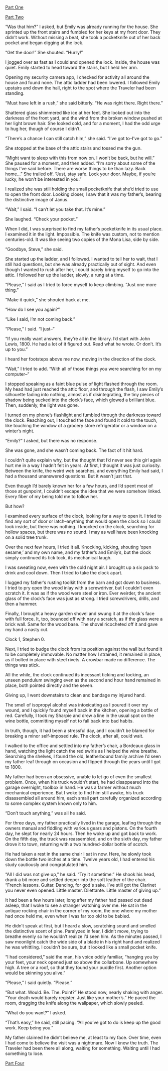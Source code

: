 [Part One](https://www.reddit.com/r/nosleep/comments/xsa3mq/the_house_of_attics_and_basements_part_1/)

[Part Two](https://www.reddit.com/r/nosleep/comments/xvk0pa/the_house_of_attics_and_basements_part_2/)

“Was that him?” I asked, but Emily was already running for the house. She sprinted up the front stairs and fumbled for her keys at my front door. They didn’t work. Without missing a beat, she took a pocketknife out of her back pocket and began digging at the lock.

“Get the door!” She shouted. “Hurry!”

I jogged over as fast as I could and opened the lock. Inside, the house was quiet. Emily started to head toward the stairs, but I held her arm.

Opening my security camera app, I checked for activity all around the house and found none. The attic ladder had been lowered. I followed Emily upstairs and down the hall, right to the spot where the Traveler had been standing.

“Must have left in a rush,” she said bitterly. “He was right there. Right there.”

Shattered glass shimmered like ice at her feet. She looked out into the darkness of the front yard, and the wind from the broken window pushed at her light brown hair. She looked cold, and for a moment, I had the odd urge to hug her, though of course I didn’t.

“There’s a chance I can still catch him,” she said. “I’ve got to–I’ve got to go.”

She stopped at the base of the attic stairs and tossed me the gun.

“Might want to sleep with this from now on. I won’t be back, but he will.” She paused for a moment, and then added. “I’m sorry about some of the things I’ve said before. There are worse things to be than lazy. Back home…” She trailed off. “Just, stay safe. Lock your door. Maybe, if you’re lucky, he won’t be interested in you.”

I realized she was still holding the small pocketknife that she’d tried to use to open the front door. Looking closer, I saw that it was my father’s, bearing the distinctive image of Janus.

“Wait,” I said. “I can’t let you take that. It’s mine.”

She laughed. “Check your pocket.”

When I did, I was surprised to find my father’s pocketknife in its usual place. I examined it in the light. Impossible. The knife was custom, not to mention centuries-old. It was like seeing two copies of the Mona Lisa, side by side.

“Goodbye, Steve,” she said.

She started up the ladder, and I followed. I wanted to tell her to wait, that I still had questions, but she was already practically out of sight. And even though I wanted to rush after her, I could barely bring myself to go into the attic. I followed her up the ladder, slowly, a rung at a time.

“Please,” I said as I tried to force myself to keep climbing. “Just one more thing.”

“Make it quick,” she shouted back at me.

“How do I see you again?”

“Like I said, I’m not coming back.” 

“Please,” I said. “I just–”

“If you really want answers, they’re all in the library. I’d start with John Lewis, 1800. He had a lot of it figured out. Read what he wrote. Or don’t. It’s up to you.”

I heard her footsteps above me now, moving in the direction of the clock.

“Wait,” I tried to add. “With all of those things you were searching for on my computer–”

I stopped speaking as a faint blue pulse of light flashed through the room. My head had just reached the attic floor, and through the flash, I saw Emily’s silhouette fading into nothing, almost as if disintegrating, the tiny pieces of shadow being sucked into the clock’s face, which glowed a brilliant blue. Then, suddenly, the light was gone.

I turned on my phone’s flashlight and fumbled through the darkness toward the clock. Reaching out, I touched the face and found it cold to the touch, like touching the window of a grocery store refrigerator or a window on a winter’s night.

“Emily?” I asked, but there was no response.

She was gone, and she wasn’t coming back. The fact of it hit hard. 

I couldn’t quite explain why, but the thought that I’d never see this girl again hurt me in a way I hadn’t felt in years. At first, I thought it was just curiosity. Between the knife, the weird web searches, and everything Emily had said, I had a thousand unanswered questions. But it wasn’t just that.

Even though I’d barely known her for a few hours, and I’d spent most of those at gunpoint, I couldn’t escape the idea that we were somehow linked. Every fiber of my being told me to follow her.

But how?

I examined every surface of the clock, looking for a way to open it. I tried to find any sort of door or latch–anything that would open the clock so I could look inside, but there was nothing. I knocked on the clock, searching for hollow spaces, but there was no sound. I may as well have been knocking on a solid tree trunk.

Over the next few hours, I tried it all. Knocking, kicking, shouting ‘open sesame,’ and my own name, and my father’s and Emily’s, but the clock simply continued its tick tock, its mechanical laugh.

I was sweating now, even with the cold night air. I brought up a six pack to drink and cool down. Then I tried to take the clock apart. 

I lugged my father’s rusting toolkit from the barn and got down to business. I tried to pry open the wood inlay with a screwdriver, but I couldn’t even scratch it. It was as if the wood were steel or iron. Ever weirder, the ancient glass of the clock’s face was just as strong. I tried screwdrivers, drills, and then a hammer. 

Finally, I brought a heavy garden shovel and swung it at the clock's face with full force. It, too, bounced off with nary a scratch, as if the glass were a brick wall. Same for the wood base. The shovel ricocheted off it and gave my hand a nasty cut. 

Clock 1, Stephen 0.

Next, I tried to budge the clock from its position against the wall but found it to be completely immovable. No matter how I strained, it remained in place, as if bolted in place with steel rivets. A crowbar made no difference. The things was stick.

All the while, the clock continued its incessant ticking and tocking, an unseen pendulum swinging even as the second and hour hand remained in place, both pointed directly and the seven.

Giving up, I went downstairs to clean and bandage my injured hand. 

The smell of isopropyl alcohol was intoxicating as I poured it over my wound, and I quickly found myself back in the kitchen, opening a bottle of red. Carefully, I took my Sharpie and drew a line in the usual spot on the wine bottle, committing myself not to fall back into bad habits.

In truth, though, it had been a stressful day, and I couldn’t be blamed for breaking a minor self-imposed rule. The clock, after all, could wait.

I walked to the office and settled into my father’s chair, a Bordeaux glass in hand, watching the light catch the red swirls as I helped the wine breathe. Searching the shelves, I found the old, leatherbound family archive I’d seen my father leaf through on occasion and flipped through the years until I got to 1800.

My father had been an obsessive, unable to let go of even the smallest problem. Once, when his truck wouldn’t start, he had disappeared into the garage overnight, toolbox in hand. He was a farmer without much mechanical experience. But I woke to find him still awake, his truck disassembled all around him, each small part carefully organized according to some complex system known only to him.

“Don’t touch anything,” was all he said.

For three days, my father practically lived in the garage, leafing through the owners manual and fiddling with various gears and pistons. On the fourth day, he slept for nearly 24 hours. Then he woke up and got back to work. On the fifth day, the truck was reassembled, and on the sixth day, my father drove it to town, returning with a two hundred-dollar bottle of scotch.

He had taken a rest in the same chair I sat in now. Here, he slowly took down the bottle two inches at a time. Twelve years old, I had entered his study cautiously and congratulated him.

“All I did was not give up,” he said. “Try it sometime.” He shook his head, drank a bit more and settled deeper into the soft leather of the chair. “French lessons. Guitar. Dancing, for god's sake. I’ve still got the Clarinet you never even opened. Little master. Dilettante. Little master of giving up.”

It had been a few hours later, long after my father had passed out dead asleep, that I woke to see a stranger watching over me. He sat in the antique rocking chair in the corner of my room, the one where my mother had once held me, even when I was far too old to be babied.

He didn’t speak at first, but I heard a slow, scratching sound and smelled the distinctive scent of pine. Paralyzed in fear, I didn’t move, trying to breathe evenly so he wouldn’t realize I’d seen him. As the minutes passed, I saw moonlight catch the wide side of a blade in his right hand and realized he was whittling. I couldn’t be sure, but it looked like a small pocket knife.

“I had considered,” said the man, his voice oddly familiar, “hanging you by your feet, your neck opened just so above the collarbone. Up somewhere high. A tree or a roof, so that they found your puddle first. Another option would be skinning you alive.”

“Please,” I said quietly. “Please.”

“But what. Would. Be. The. Point?” He stood now, nearly shaking with anger. “Your death would barely register. Just like your mother’s.” He paced the room, dragging the knife along the wallpaper, which slowly peeled.

“What do you want?” I asked.

“That’s easy,” he said, still pacing. “All you’ve got to do is keep up the good work. Keep being you.”

My father claimed he didn’t believe me, at least to my face. Over time, even I had come to believe the visit was a nightmare. Now I knew the truth. The Traveler had been there all along, waiting for something. Waiting until I had something to lose.

[Part Four](https://www.reddit.com/r/nosleep/comments/y2lryb/the_house_of_attics_and_basements_part_4/)